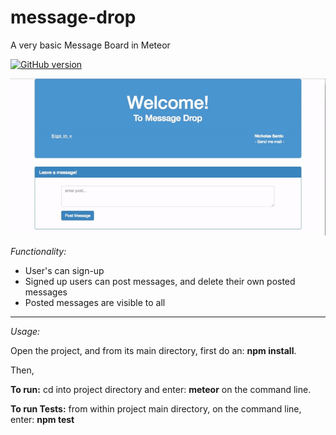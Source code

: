 # message-drop
A very basic Message Board in Meteor

[![GitHub version](https://badge.fury.io/gh/nsardo%2Fmessage-drop.svg)](https://badge.fury.io/gh/nsardo%2Fmessage-drop)

![Gif Cast](https://github.com/nsardo/message-drop/blob/master/message-drop.gif "Visual Demo")

*Functionality:*
- User's can sign-up
- Signed up users can post messages, and delete their own posted messages
- Posted messages are visible to all

----
*Usage:*

Open the project, and from its main directory, first do an:  **npm install**. 

Then, 

**To run:** cd into project directory and enter: **meteor** on the command line.

**To run Tests:** from within project main directory, on the command line, enter: **npm test**
